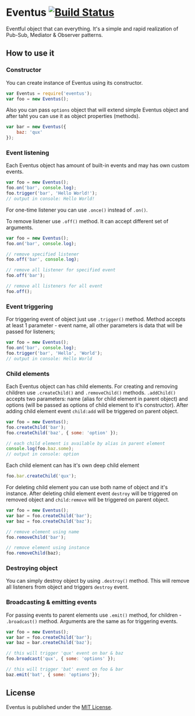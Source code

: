 # Eventus [![Build Status](https://api.travis-ci.org/makzimko/eventus.svg?branch=master)](https://api.travis-ci.org/makzimko/eventus.svg?branch=tests)
Eventful object that can everything.
It's a simple and rapid realization of Pub-Sub, Mediator & Observer patterns.

## How to use it

### Constructor

You can create instance of Eventus using its constructor.
```javascript
var Eventus = require('eventus');
var foo = new Eventus();
```
Also you can pass `options` object that will extend simple Eventus object and after taht you can use it as object properties (methods).
```javascript
var bar = new Eventus({
	baz: 'qux'
});
```
### Event listening
Each Eventus object has amount of built-in events and may has own custom events.
```javascript
var foo = new Eventus();
foo.on('bar', console.log);
foo.trigger('bar', 'Hello World!');
// output in console: Hello World!
```
For one-time listener you can use `.once()` instead of `.on()`.

To remove listener use `.off()` method. It can accept different set of arguments.
```javascript
var foo = new Eventus();
foo.on('bar', console.log);

// remove specified listener
foo.off('bar', console.log);

// remove all listener for specified event
foo.off('bar');

// remove all listeners for all event
foo.off();
```

### Event triggering
For triggering event of object just use `.trigger()` method. Method accepts at least 1 parameter - event name, all other parameters is data that will be passed for listeners;
```javascript
var foo = new Eventus();
foo.on('bar', console.log);
foo.trigger('bar', 'Hello', 'World');
// output in console: Hello World
```

### Child elements
Each Eventus object can has child elements. For creating and removing children use `.createChild()` and `.removeChild()` methods.
`.addChild()` accepts two parameters: name (alias for child element in parent object) and options (will be passed as options of child element to it's constructor). After adding child element event `child:add` will be triggered on parent object.
```javascript
var foo = new Eventus();
foo.createChild('bar');
foo.createChild('baz', { some: 'option' });

// each child element is available by alias in parent element
console.log(foo.baz.some);
// output in console: option
```

Each child element can has it's own deep child element
```javascript
foo.bar.createChild('qux');
```

For deleting child element you can use both name of object and it's instance. After deleting child element event `destroy` will be triggered on removed object and `child:remove` will be triggered on parent object.
```javascript
var foo = new Eventus();
var bar = foo.createChild('bar');
var baz = foo.createChild('baz');

// remove element using name
foo.removeChild('bar');

// remove element using instance
foo.removeChild(baz);
```

### Destroying object
You can simply destroy object by using `.destroy()` method. This will remove all listeners from object and triggers `destroy` event.

### Broadcasting & emitting events
For passing events to parent elements use `.emit()` method, for children - `.broadcast()` method. Arguments are the same as for triggering events.
```javascript
var foo = new Eventus();
var bar = foo.createChild('bar');
var baz = bar.createChild('baz');

// this will trigger 'qux' event on bar & baz
foo.broadcast('qux', { some: 'options' });

// this will trigger 'bat' event on foo & bar
baz.emit('bat', { some: 'options'});
```

## License
Eventus is published under the [MIT License](https://opensource.org/licenses/MIT).